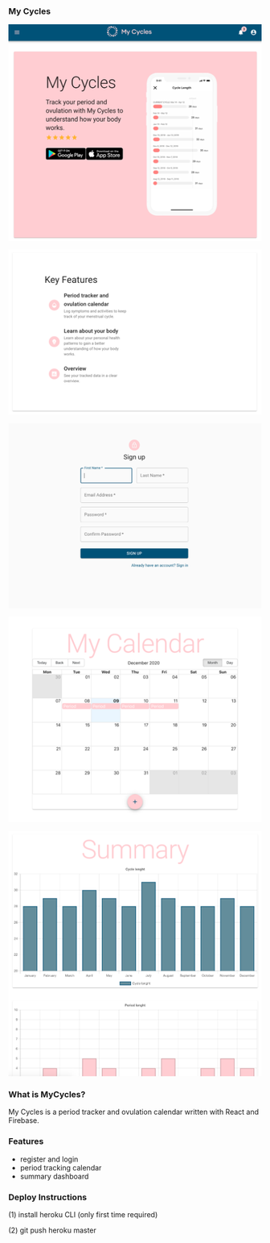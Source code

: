 ### My Cycles

![Logo](images/home.png)

![Logo](images/features.png)

![Logo](images/register.png)

![Logo](images/calendar.png)

![Logo](images/summary.png)


### What is MyCycles?
My Cycles is a period tracker and ovulation calendar written with React and Firebase.

### Features
* register and login
* period tracking calendar
* summary dashboard

### Deploy Instructions
(1) install heroku CLI (only first time required)

(2) git push heroku master
